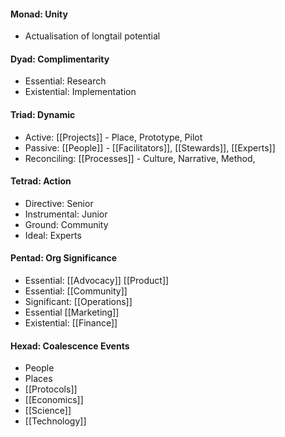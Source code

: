 #### Monad: Unity
- Actualisation of longtail potential

#### Dyad: Complimentarity
- Essential: Research
- Existential: Implementation

#### Triad: Dynamic
- Active: [[Projects]] - Place, Prototype, Pilot
- Passive: [[People]] - [[Facilitators]], [[Stewards]], [[Experts]] 
- Reconciling: [[Processes]] - Culture, Narrative, Method,

#### Tetrad: Action
- Directive: Senior
- Instrumental: Junior
- Ground: Community
- Ideal: Experts

#### Pentad: Org Significance
- Essential: [[Advocacy]] [[Product]]
- Essential: [[Community]]
- Significant: [[Operations]]
- Essential [[Marketing]]
- Existential: [[Finance]]

#### Hexad: Coalescence Events
- People
- Places
- [[Protocols]]
- [[Economics]]
- [[Science]]
- [[Technology]]


